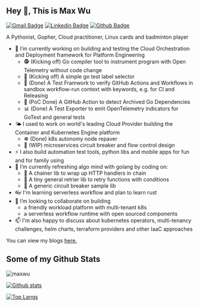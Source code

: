 
<!--
**maxwu/maxwu** is a ✨ _special_ ✨ repository because its `README.md` (this file) appears on your GitHub profile.
### Hi there 👋

Here are some ideas to get you started:

- 🔭 I’m currently working on ...
- 🌱 I’m currently learning ...
- 👯 I’m looking to collaborate on ...
- 🤔 I’m looking for help with ...
- 💬 Ask me about ...
- 📫 How to reach me: ...
- 😄 Pronouns: ...
- ⚡ Fun fact: ...
-->

## Hey 👋, This is Max Wu
[![Gmail Badge](https://img.shields.io/badge/-maxwunj@gmail.com-c14438?style=flat&logo=Gmail&logoColor=white&link=mailto:maxwunj@gmail.com)](mailto:maxwunj@gmail.com) 
[![Linkedin Badge](https://img.shields.io/badge/-maxwu-0072b1?style=flat&logo=Linkedin&logoColor=white&link=https://www.linkedin.com/in/maxwu/)](https://www.linkedin.com/in/maxwu/) [![Github Badge](https://img.shields.io/badge/-maxwu-grey?style=flat&logo=github&logoColor=white&link=https://github.com/maxwu/)](https://www.github.com/maxwu/) <p align='left'>A Pythonist, Gopher, Cloud practitioner, Linux cards and badminton player</p><p align='left'>

- 🔭 I’m currently working on building and testing the Cloud Orchestration and Deployment framework for Platform Engineering
  - 🕵️ (Kicking off) Go compiler tool to instrument program with Open Telemetry without code change
  - 🧪 (Kicking off) A simple go test label selector
  - 🐙 (Done) A Test Framwork to verify GitHub Actions and Workflows in sandbox workflow-run context with keywords, e.g. for CI and Releasing
  - 🦞 (PoC Done) A GitHub Action to detect Archived Go Dependencies
  - 📊 (Done) A Test Exporter to emit OpenTelemetry indicators for GoTest and general tests
- 🌤️ I used to work on world's leading Cloud Provider building the Container and Kubernetes Engine platform
  - ☸️ (Done) k8s autonomy node repaver
  - 🧩 (WIP) microservices circuit breaker and flow control design
- ⚡ I also build automation test tools, python libs and mobile apps for fun and for family using
- 🌱 I’m currently refreshing algo mind with golang by coding on:
  - 🔗 A chainer lib to wrap up HTTP handlers in chain
  - 🐹 A tiny general retrier lib to retry functions with conditions
  - 🐰 A generic circuit breaker sample lib
- 👓 I'm learning serverless workflow and plan to learn rust
- 👯 I’m looking to collaborate on building
  - a friendly workload platform with multi-tenant k8s
  - a serverless workflow runtime with open sourced components
- 📫 I'm also happy to discuss about kubernetes operators, multi-tenancy challenges, helm charts, terraform providers and other IaaC approaches

You can view my blogs <a href='https://maxwu.me ' target=_blank><u>here</u>.</a></p>
## Some of my Github Stats
<p align=left> <img src=https://komarev.com/ghpvc/?username=maxwu alt=maxwu /> </p>

[![Github stats](https://github-readme-stats-git-masterrstaa-rickstaa.vercel.app/api?username=maxwu&show_icons=true&include_all_commits=true&count_private=true&show_owner=true&hide=contribs)](https://github.com/maxwu/github-readme-stats)


[![Top Langs](https://github-readme-stats-git-masterrstaa-rickstaa.vercel.app/api/top-langs/?username=maxwu&layout=compact&count_private=true&hide=HTML,CSS)](https://github.com/maxwu/github-readme-stats)
